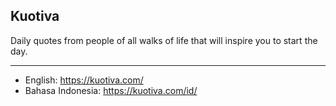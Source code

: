 ## Kuotiva

Daily quotes from people of all walks of life that will inspire you to start the day.

------------


- English: https://kuotiva.com/
- Bahasa Indonesia: https://kuotiva.com/id/
